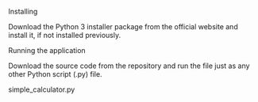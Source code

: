 Installing

Download the Python 3 installer package from the official website and install it, if not installed previously.

Running the application

Download the source code from the repository and run the file just as any other Python script (.py) file.

simple_calculator.py
